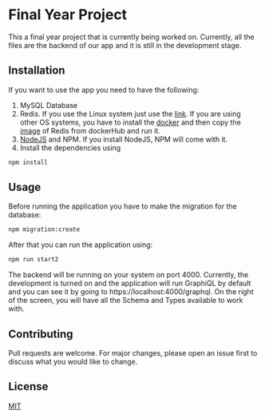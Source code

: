 # Final Year Project

This a final year project that is currently being worked on. Currently, all the files are the backend of our app and it is still in the development stage.

## Installation

If you want to use the app you need to have the following:

1) MySQL Database
2) Redis. If you use the Linux system just use the [link](https://redis.io/download). If you are using other OS systems, you have to install the [docker](https://docs.docker.com/docker-for-windows/install/) and then copy the [image](https://hub.docker.com/_/redis/?_ga=2.65965102.1808228054.1605959639-1411735012.1605287719) of Redis from dockerHub and run it.
3) [NodeJS](https://nodejs.org/en/download/) and NPM. If you install NodeJS, NPM will come with it.
4) Install the dependencies using

```bash
npm install
```

## Usage

Before running the application you have to make the migration for the database:

```bash
npm migration:create
```

After that you can run the application using:


```bash
npm run start2
```

The backend will be running on your system on port 4000. Currently, the development is turned on and the application will run GraphiQL by default and you can see it by going to https://localhost:4000/graphql. On the right of the screen, you will have all the Schema and Types available to work with.


## Contributing
Pull requests are welcome. For major changes, please open an issue first to discuss what you would like to change.

## License
[MIT](https://choosealicense.com/licenses/mit/)